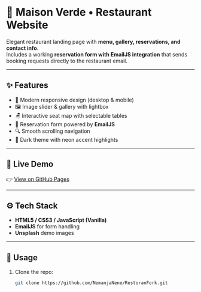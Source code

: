 # 🍷 Maison Verde • Restaurant Website

Elegant restaurant landing page with **menu, gallery, reservations, and contact info**.  
Includes a working **reservation form with EmailJS integration** that sends booking requests directly to the restaurant email.

---

## ✨ Features
- 🎨 Modern responsive design (desktop & mobile)  
- 🖼️ Image slider & gallery with lightbox  
- 🪑 Interactive seat map with selectable tables  
- 📩 Reservation form powered by **EmailJS**  
- 🔍 Smooth scrolling navigation  
- 🌙 Dark theme with neon accent highlights  

---

## 🚀 Live Demo
👉 [View on GitHub Pages](https://nemanjanene.github.io/RestoranFork/)

---

## ⚙️ Tech Stack
- **HTML5 / CSS3 / JavaScript (Vanilla)**
- **EmailJS** for form handling
- **Unsplash** demo images

---

## 📖 Usage
1. Clone the repo:
   ```bash
   git clone https://github.com/NemanjaNene/RestoranFork.git
